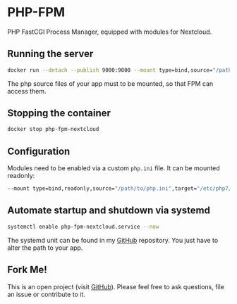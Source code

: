# PHP-FPM
PHP FastCGI Process Manager, equipped with modules for Nextcloud.

## Running the server
```bash
docker run --detach --publish 9000:9000 --mount type=bind,source="/path/to/app",target="/path/to/app" --name php-fpm-nextcloud hetsh/php-fpm-nextcloud
```
The php source files of your app must to be mounted, so that FPM can access them.

## Stopping the container
```bash
docker stop php-fpm-nextcloud
```

## Configuration
Modules need to be enabled via a custom `php.ini` file. It can be mounted readonly:
```bash
--mount type=bind,readonly,source="/path/to/php.ini",target="/etc/php7/php.ini"
```

## Automate startup and shutdown via systemd
```bash
systemctl enable php-fpm-nextcloud.service --now
```
The systemd unit can be found in my [GitHub](https://github.com/Hetsh/docker-php-fpm-nextcloud) repository.
You just have to alter the path to your app.

## Fork Me!
This is an open project (visit [GitHub](https://github.com/Hetsh/docker-php-fpm-nextcloud)). Please feel free to ask questions, file an issue or contribute to it.
